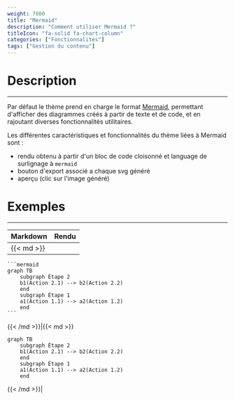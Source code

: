 ```yaml
---
weight: 7000
title: "Mermaid"
description: "Comment utiliser Mermaid ?"
titleIcon: "fa-solid fa-chart-column"
categories: ["Fonctionnalités"]
tags: ["Gestion du contenu"]
---
```


# Description
---

Par défaut le thème prend en charge le format [Mermaid](https://mermaid-js.github.io/mermaid/#/), permettant d'afficher des diagrammes créés à partir de texte et de code, et en rajoutant diverses fonctionnalités utilitaires.

Les différentes caractéristiques et fonctionnalités du thème liées à Mermaid sont :
* rendu obtenu à partir d'un bloc de code cloisonné et language de surlignage à `mermaid`
* bouton d'export associé a chaque svg généré
* aperçu (clic sur l'image généré)

# Exemples
---

| Markdown | Rendu |
| -------- | ----- |
|{{< md >}}
`````````
```mermaid
graph TB
    subgraph Étape 2
    b1(Action 2.1) --> b2(Action 2.2)
    end
    subgraph Étape 1
    a1(Action 1.1) --> a2(Action 1.2)
    end
```
`````````
{{< /md >}}|{{< md >}}
```mermaid
graph TB
    subgraph Étape 2
    b1(Action 2.1) --> b2(Action 2.2)
    end
    subgraph Étape 1
    a1(Action 1.1) --> a2(Action 1.2)
    end
```
{{< /md >}}|

